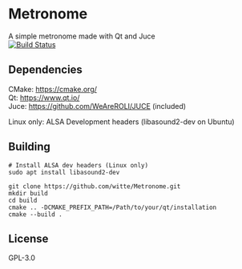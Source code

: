 # Metronome
A simple metronome made with Qt and Juce<br>
[![Build Status](https://travis-ci.com/witte/Metronome.svg?branch=master)](https://travis-ci.com/witte/Metronome)


## Dependencies
CMake: https://cmake.org/<br>
Qt:    https://www.qt.io/<br>
Juce:  https://github.com/WeAreROLI/JUCE (included)<br>

Linux only: ALSA Development headers (libasound2-dev on Ubuntu)


## Building

```
# Install ALSA dev headers (Linux only)
sudo apt install libasound2-dev

git clone https://github.com/witte/Metronome.git
mkdir build
cd build
cmake .. -DCMAKE_PREFIX_PATH=/Path/to/your/qt/installation
cmake --build .
```


## License
GPL-3.0

